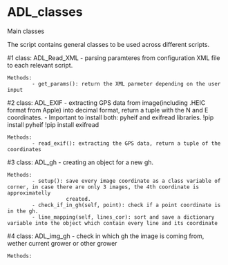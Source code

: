 # ADL_classes



Main classes

The script contains general classes to be used across different scripts.

#1 class: ADL_Read_XML - parsing paramteres from configuration XML file to each relevant script.

    Methods:
            - get_params(): return the XML parmeter depending on the user input
            
#2 class: ADL_EXIF - extracting GPS data from image(including .HEIC format from Apple) into decimal format, return a tuple with the N and E coordinates.
                   - Important to install both: pyheif and exifread libraries.
                     !pip install pyheif
                     !pip install exifread
                     
    Methods:
            - read_exif(): extracting the GPS data, return a tuple of the coordinates
            
#3 class: ADL_gh - creating an object for a new gh. 

    Methods:
            - setup(): save every image coordinate as a class variable of corner, in case there are only 3 images, the 4th coordinate is approximatelly     
                       created.
            - check_if_in_gh(self, point): check if a point coordinate is in the gh.
            - line_mapping(self, lines_cor): sort and save a dictionary variable into the object which contain every line and its coordinate
            
#4 class: ADL_img_gh - check in which gh the image is coming from, wether current grower or other grower

    Methods:

    

    
